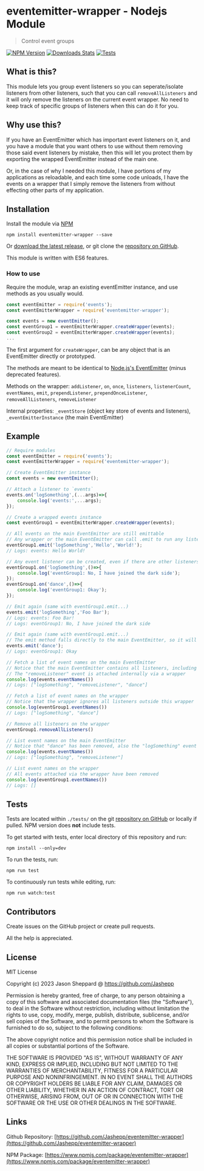 # eventemitter-wrapper - Nodejs Module
> Control event groups

[![NPM Version][npm-image]][npm-url]
[![Downloads Stats][npm-downloads]][npm-url]
[![Tests][github-tests-badge]][github-tests-url]

## What is this?

This module lets you group event listeners so you can seperate/isolate listeners from other listeners, such that you can call `removeAllListeners` and it will only remove the listeners on the current event wrapper. No need to keep track of specific groups of listeners when this can do it for you.

## Why use this?

If you have an EventEmitter which has important event listeners on it, and you have a module that you want others to use without them removing those said event listeners by mistake, then this will let you protect them by exporting the wrapped EventEmitter instead of the main one.

Or, in the case of why I needed this module, I have portions of my applications as reloadable, and each time some code unloads, I have the events on a wrapper that I simply remove the listeners from without effecting other parts of my application.

## Installation

Install the module via [NPM](https://www.npmjs.com/package/eventemitter-wrapper)
```
npm install eventemitter-wrapper --save
```
Or [download the latest release](https://github.com/Jashepp/eventemitter-wrapper/releases), or git clone the [repository on GitHub](https://github.com/Jashepp/eventemitter-wrapper).

This module is written with ES6 features.

### How to use

Require the module, wrap an existing eventEmitter instance, and use methods as you usually would.

```javascript
const eventEmitter = require('events');
const eventEmitterWrapper = require('eventemitter-wrapper');

const events = new eventEmitter();
const eventGroup1 = eventEmitterWrapper.createWrapper(events);
const eventGroup2 = eventEmitterWrapper.createWrapper(events);
...
```

The first argument for `createWrapper`, can be any object that is an EventEmitter directly or prototyped.

The methods are meant to be identical to [Node.js's EventEmitter](https://nodejs.org/api/events.html) (minus deprecated features).

Methods on the wrapper: `addListener`, `on`, `once`, `listeners`, `listenerCount`, `eventNames`, `emit`, `prependListener`, `prependOnceListener`, `removeAllListeners`, `removeListener`

Internal properties: `_eventStore` (object key store of events and listeners), `_eventEmitterInstance` (the main EventEmitter)

## Example

```javascript
// Require modules
const eventEmitter = require('events');
const eventEmitterWrapper = require('eventemitter-wrapper');

// Create EventEmitter instance
const events = new eventEmitter();

// Attach a listener to `events`
events.on('logSomething',(...args)=>{
	console.log('events:',...args);
});

// Create a wrapped events instance
const eventGroup1 = eventEmitterWrapper.createWrapper(events);

// All events on the main EventEmitter are still emittable
// Any wrapper or the main EventEmitter can call .emit to run any listener
eventGroup1.emit('logSomething','Hello','World!');
// Logs: events: Hello World!

// Any event listener can be created, even if there are other listeners on the main EventEmitter or on other wrappers.
eventGroup1.on('logSomething',()=>{
	console.log('eventGroup1: No, I have joined the dark side');
});
eventGroup1.on('dance',()=>{
	console.log('eventGroup1: Okay');
});

// Emit again (same with eventGroup1.emit...)
events.emit('logSomething','Foo Bar');
// Logs: events: Foo Bar!
// Logs: eventGroup1: No, I have joined the dark side

// Emit again (same with eventGroup1.emit...)
// The emit method falls directly to the main EventEmitter, so it will also work across all wrappers
events.emit('dance');
// Logs: eventGroup1: Okay

// Fetch a list of event names on the main EventEmitter
// Notice that the main EventEmitter contains all listeners, including those on a wrapper
// The "removeListener" event is attached internally via a wrapper
console.log(events.eventNames())
// Logs: ["logSomething", "removeListener", "dance"]

// Fetch a list of event names on the wrapper
// Notice that the wrapper ignores all listeners outside this wrapper
console.log(eventGroup1.eventNames())
// Logs: ["logSomething", "dance"]

// Remove all listeners on the wrapper
eventGroup1.removeAllListeners()

// List event names on the main EventEmitter
// Notice that "dance" has been removed, also the "logSomething" event now only has 1 listener instead of 2
console.log(events.eventNames())
// Logs: ["logSomething", "removeListener"]

// List event names on the wrapper
// All events attached via the wrapper have been removed
console.log(eventGroup1.eventNames())
// Logs: []

```

## Tests

Tests are located within `./tests/` on the git [repository on GitHub][github-branch] or locally if pulled. NPM version does **not** include tests.

To get started with tests, enter local directory of this repository and run:
```
npm install --only=dev
```

To run the tests, run:
```
npm run test
```

To continuously run tests while editing, run:
```
npm run watch:test
```

## Contributors

Create issues on the GitHub project or create pull requests.

All the help is appreciated.

## License

MIT License

Copyright (c) 2023 Jason Sheppard @ https://github.com/Jashepp

Permission is hereby granted, free of charge, to any person obtaining a copy
of this software and associated documentation files (the "Software"), to deal
in the Software without restriction, including without limitation the rights
to use, copy, modify, merge, publish, distribute, sublicense, and/or sell
copies of the Software, and to permit persons to whom the Software is
furnished to do so, subject to the following conditions:

The above copyright notice and this permission notice shall be included in all
copies or substantial portions of the Software.

THE SOFTWARE IS PROVIDED "AS IS", WITHOUT WARRANTY OF ANY KIND, EXPRESS OR
IMPLIED, INCLUDING BUT NOT LIMITED TO THE WARRANTIES OF MERCHANTABILITY,
FITNESS FOR A PARTICULAR PURPOSE AND NONINFRINGEMENT. IN NO EVENT SHALL THE
AUTHORS OR COPYRIGHT HOLDERS BE LIABLE FOR ANY CLAIM, DAMAGES OR OTHER
LIABILITY, WHETHER IN AN ACTION OF CONTRACT, TORT OR OTHERWISE, ARISING FROM,
OUT OF OR IN CONNECTION WITH THE SOFTWARE OR THE USE OR OTHER DEALINGS IN THE
SOFTWARE.

## Links

Github Repository: [https://github.com/Jashepp/eventemitter-wrapper](https://github.com/Jashepp/eventemitter-wrapper)

NPM Package: [https://www.npmjs.com/package/eventemitter-wrapper](https://www.npmjs.com/package/eventemitter-wrapper)

[npm-image]: https://img.shields.io/npm/v/eventemitter-wrapper.svg?style=flat-square
[npm-url]: https://npmjs.org/package/eventemitter-wrapper
[npm-downloads]: https://img.shields.io/npm/dm/eventemitter-wrapper.svg?style=flat-square
[github-branch]: https://github.com/Jashepp/eventemitter-wrapper
[github-tests-badge]: https://github.com/Jashepp/eventemitter-wrapper/actions/workflows/tests-on-push.yml/badge.svg
[github-tests-url]: https://github.com/Jashepp/eventemitter-wrapper/actions/workflows/tests-on-push.yml
